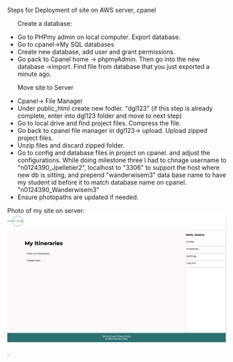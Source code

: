 Steps for Deployment of site on AWS server, cpanel
<ul>
<p>Create a database:</p>
<li>Go to PHPmy admin on local computer. Export database.</li>
<li>Go to cpanel->My SQL databases </li>
<li>Create new database, add user and grant permissions.</li>
<li>Go pack to Cpanel home -> phpmyAdmin. Then go into the new database ->import. Find file from database that you just exported a minute ago. </li>
</ul>

<ul>
<p>Move site to Server</p>
<li>Cpanel-> File Manager</li>
<li>Under public_html create new fodler. "dgl123" (if this step is already complete, enter into dgl123 folder and move to next step)</li>
<li>Go to local drive and find project files. Compress the file.</li>
<li>Go back to cpanel file manager in dgl123-> upload. Upload zipped project files.</li>
<li>Unzip files and discard zipped folder.</li>
<li>Go to config and database files in project on cpanel. and adjust the configurations. 
While doing milestone three I had to chnage username to "n0124390_Jpelletier2", localhost to "3306" to support the host where new db is sitting, and prepend "wanderwisem3" data base name to have my student id before it to match database name on cpanel. "n0124390_Wanderwisem3"
</li>
<li>Ensure photopaths are updated if needed.</li>
</ul>

Photo of my site on server:
![Wanderwise](images/WanderwiseOnimgd.png)

.






